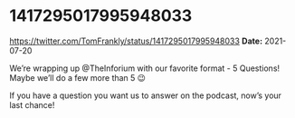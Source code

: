 # 1417295017995948033
https://twitter.com/TomFrankly/status/1417295017995948033
**Date:** 2021-07-20

We’re wrapping up @TheInforium with our favorite format - 5 Questions! Maybe we’ll do a few more than 5 😉

If you have a question you want us to answer on the podcast, now’s your last chance!
